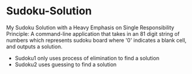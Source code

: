 Sudoku-Solution
===============
My Sudoku Solution with a Heavy Emphasis on Single Responsibility Principle: A command-line application that takes in an 81 digit string of numbers which represents sudoku board where '0' indicates a blank cell, and outputs a solution.  
* Sudoku1 only uses process of elimination to find a solution
* Sudoku2 uses guessing to find a solution

